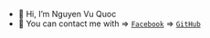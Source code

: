 - 👋 Hi, I’m Nguyen Vu Quoc
- 🌱 You can contact me with 
    => [`Facebook`](https://www.facebook.com/ngvuq.11/)
    => [`GitHub`](https://github.com/ngvuq11)

<!--- Everything you can imagine is real --->
